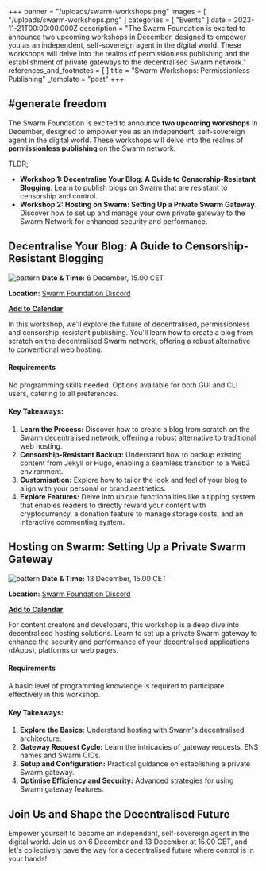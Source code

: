 +++
banner = "/uploads/swarm-workshops.png"
images = [ "/uploads/swarm-workshops.png" ]
categories = [ "Events" ]
date = 2023-11-21T00:00:00.000Z
description = "The Swarm Foundation is excited to announce two upcoming workshops in December, designed to empower you as an independent, self-sovereign agent in the digital world. These workshops will delve into the realms of permissionless publishing and the establishment of private gateways to the decentralised Swarm network."
references_and_footnotes = [ ]
title = "Swarm Workshops: Permissionless Publishing"
_template = "post"
+++

## #generate freedom

The Swarm Foundation is excited to announce **two upcoming workshops** in December, designed to empower you as an independent, self-sovereign agent in the digital world. These workshops will delve into the realms of **permissionless publishing** on the Swarm network.

TLDR;

- **Workshop 1: Decentralise Your Blog: A Guide to Censorship-Resistant Blogging**. Learn to publish blogs on Swarm that are resistant to censorship and control.
- **Workshop 2: Hosting on Swarm: Setting Up a Private Swarm Gateway**. Discover how to set up and manage your own private gateway to the Swarm Network for enhanced security and performance.

## Decentralise Your Blog: A Guide to Censorship-Resistant Blogging

![pattern](/uploads/ws1.png)
**Date & Time:** 6 December, 15.00 CET

**Location:** [Swarm Foundation Discord](https://discord.com/channels/799027393297514537/966664597186699304)

**[Add to Calendar](https://www.addevent.com/event/sU19334495)**

In this workshop, we'll explore the future of decentralised, permissionless and censorship-resistant publishing. You'll learn how to create a blog from scratch on the decentralised Swarm network, offering a robust alternative to conventional web hosting.

#### Requirements

No programming skills needed. Options available for both GUI and CLI users, catering to all preferences.

#### Key Takeaways:

1. **Learn the Process:** Discover how to create a blog from scratch on the Swarm decentralised network, offering a robust alternative to traditional web hosting.
2. **Censorship-Resistant Backup:** Understand how to backup existing content from Jekyll or Hugo, enabling a seamless transition to a Web3 environment.
3. **Customisation:** Explore how to tailor the look and feel of your blog to align with your personal or brand aesthetics.
4. **Explore Features:** Delve into unique functionalities like a tipping system that enables readers to directly reward your content with cryptocurrency, a donation feature to manage storage costs, and an interactive commenting system.

## Hosting on Swarm: Setting Up a Private Swarm Gateway

![pattern](/uploads/ws2.png)
**Date & Time:** 13 December, 15.00 CET

**Location:** [Swarm Foundation Discord](https://discord.com/channels/799027393297514537/966664597186699304)

**[Add to Calendar](https://www.addevent.com/event/Gr19334590)**

For content creators and developers, this workshop is a deep dive into decentralised hosting solutions. Learn to set up a private Swarm gateway to enhance the security and performance of your decentralised applications (dApps), platforms or web pages.

#### Requirements

A basic level of programming knowledge is required to participate effectively in this workshop.

#### Key Takeaways:

1. **Explore the Basics:** Understand hosting with Swarm's decentralised architecture.
2. **Gateway Request Cycle:** Learn the intricacies of gateway requests, ENS names and Swarm CIDs.
3. **Setup and Configuration:** Practical guidance on establishing a private Swarm gateway.
4. **Optimise Efficiency and Security:** Advanced strategies for using Swarm gateway features.

## Join Us and Shape the Decentralised Future

Empower yourself to become an independent, self-sovereign agent in the digital world. Join us on 6 December and 13 December at 15.00 CET, and let's collectively pave the way for a decentralised future where control is in your hands!
